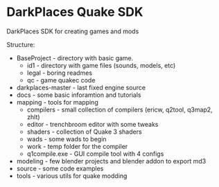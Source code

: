 # DarkPlaces Quake SDK
 DarkPlaces SDK for creating games and mods

Structure:
* BaseProject - directory with basic game.
    * id1 - directory with game files (sounds, models, etc)
    * legal - boring readmes
    * qc - game quakec code
* darkplaces-master - last fixed engine source
* docs - some basic inforamtion and tutorials
* mapping - tools for mapping
    * compilers - small collection of compilers (ericw, q2tool, q3map2, zhlt)
    * editor - trenchbroom editor with some tweaks
    * shaders - collection of Quake 3 shaders
    * wads - some wads to begin
    * work - temp folder for the compiler
    * q1compile.exe - GUI compile tool with 4 configs
* modeling - few blender projects and blender addon to export md3
* source - some code examples
* tools - various utils for quake modding
